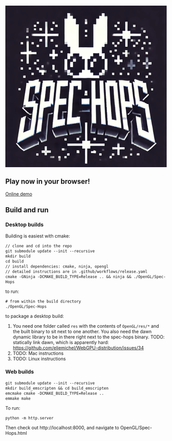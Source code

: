 ![logo](./web/static/logo.png)

## Play now in your browser!

[Online demo](https://alexpop11.github.io/Spec-Hops/)

## Build and run

### Desktop builds

Building is easiest with cmake:

```
// clone and cd into the repo
git submodule update --init --recursive
mkdir build
cd build
// install dependencies: cmake, ninja, opengl
// detailed instructions are in .github/workflows/release.yaml
cmake -GNinja -DCMAKE_BUILD_TYPE=Release .. && ninja && ./OpenGL/Spec-Hops
```

to run:
```
# from within the build directory
./OpenGL/Spec-Hops
```

to package a desktop build:
1. You need one folder called `res` with the contents of `OpenGL/res/*` and the built binary to sit next to one another. You also need the dawn dynamic library to be in there right next to the spec-hops binary. TODO: statically link dawn, which is apparently hard: https://github.com/eliemichel/WebGPU-distribution/issues/34
2. TODO: Mac instructions
3. TODO: Linux instructions 

### Web builds

```
git submodule update --init --recursive
mkdir build_emscripten && cd build_emscripten
emcmake cmake -DCMAKE_BUILD_TYPE=Release ..
emmake make
```

To run:

```
python -m http.server
```

Then check out http://localhost:8000, and navigate to OpenGL/Spec-Hops.html

